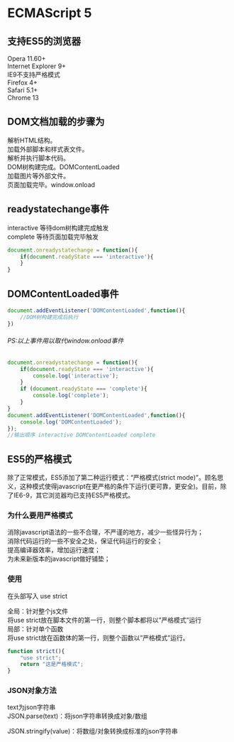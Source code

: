 # ECMAScript 5

## 支持ES5的浏览器
Opera 11.60+  
Internet Explorer 9+  
IE9不支持严格模式  
Firefox 4+  
Safari 5.1+  
Chrome 13  

## DOM文档加载的步骤为
解析HTML结构。  
加载外部脚本和样式表文件。  
解析并执行脚本代码。  
DOM树构建完成。DOMContentLoaded  
加载图片等外部文件。  
页面加载完毕。window.onload  

## readystatechange事件
interactive 等待dom树构建完成触发  
complete 等待页面加载完毕触发  
```javascript
document.onreadystatechange = function(){
    if(document.readyState === 'interactive'){
    }
}
```
## DOMContentLoaded事件
```javascript
document.addEventListener('DOMContentLoaded',function(){
    //DOM树构建完成后执行
})
```

###### PS:以上事件用以取代window.onload事件
```javascript
document.onreadystatechange = function(){
	if(document.readyState === 'interactive'){
		console.log('interactive');
	}
	if (document.readyState === 'complete'){
		console.log('complete');
	}
}
document.addEventListener('DOMContentLoaded',function(){
	console.log('DOMContentLoaded');
});
//输出顺序 interactive DOMContentLoaded complete
```

## ES5的严格模式
除了正常模式，ES5添加了第二种运行模式：“严格模式(strict mode)”。顾名思义，这种模式使得javascript在更严格的条件下运行(更可靠，更安全)。目前，除了IE6-9，其它浏览器均已支持ES5严格模式。

### 为什么要用严格模式
消除javascript语法的一些不合理，不严谨的地方，减少一些怪异行为；  
消除代码运行的一些不安全之处，保证代码运行的安全；  
提高编译器效率，增加运行速度；  
为未来新版本的javascript做好铺垫；  

### 使用
在头部写入 use strict  

全局：针对整个js文件  
将use strict放在脚本文件的第一行，则整个脚本都将以”严格模式”运行  
局部：针对单个函数  
将use strict放在函数体的第一行，则整个函数以”严格模式”运行。  
```javascript
function strict(){
    "use strict";
    return "这是严格模式";
}
```

### JSON对象方法
text为json字符串  
JSON.parse(text)：将json字符串转换成对象/数组  

JSON.stringify(value)：将数组/对象转换成标准的json字符串  
